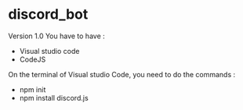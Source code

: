 # discord_bot
Version 1.0 
You have to have :

- Visual studio code
- CodeJS

On the terminal of Visual studio Code, you need to do the commands :

- npm init
- npm install discord.js 

  
